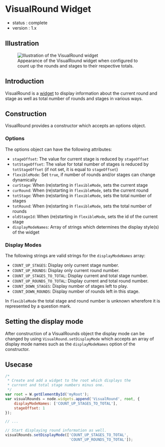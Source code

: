 # VisualRound Widget
 - status : complete
 - version : 1.x

## Illustration
<figure>
  <img src="http://nodegame.org/images/wiki/VisualRound.png" alt="Illustration of the VisualRound widget">
  <br>
  <figcaption>Appearance of the VisualRound widget when configured to count up the rounds and stages to their respective totals.</figcaption>
</figure>

## Introduction

VisualRound is a [widget](widgets-api) to display information about
the current round and stage as well as total number of rounds and
stages in various ways.

## Construction

VisualRound provides a constructor which accepts an options object.

### Options

The options object can have the following attributes:
- `stageOffset`:
The value for current stage is reduced by `stageOffset`
- `totStageOffset`:
The value for total number of stages is reduced by `totStageOffset` (if
not set, it is equal to `stageOffset`)
- `flexibleMode`:
Set `true`, if number of rounds and/or stages can change dynamically
- `curStage`:
When (re)starting in `flexibleMode`, sets the current stage
- `curRound`:
 When (re)starting in `flexibleMode`, sets the current round
- `totStage`:
When (re)starting in `flexibleMode`, sets the total number of stages
- `totRound`:
 When (re)starting in `flexibleMode`, sets the total number of
rounds
- `oldStageId`:
When (re)starting in `flexibleMode`, sets the id of the current
stage
- `displayModeNames`:
Array of strings which determines the display style(s) of the widget

### Display Modes

The following strings are valid strings for the `displayModeNames` array:
- `COUNT_UP_STAGES`: Display only current stage number.
- `COUNT_UP_ROUNDS`: Display only current round number.
- `COUNT_UP_STAGES_TO_TOTAL`: Display current and total stage number.
- `COUNT_UP_ROUNDS_TO_TOTAL`: Display current and total round number.
- `COUNT_DOWN_STAGES`: Display number of stages left to play.
- `COUNT_DOWN_ROUNDS`: Display number of rounds left in this stage.

In `flexibleMode` the total stage and round number is unknown
wherefore it is represented by a question mark.

## Setting the display mode

After construction of a VisualRounds object the display mode can be
changed by using `VisualRound.setDisplayMode` which accepts an array
of display mode names such as the `displayModeNames` option of the
constructor.

## Usecase
```js
/*
 * Create and add a widget to the root which displays the 
 * current and total stage numbers minus one.
 */
var root = W.getElementById('myRoot');
var visualRounds = node.widgets.append('VisualRound', root, {
    displayModeNames: ['COUNT_UP_STAGES_TO_TOTAL'], 
    stageOffset: 1
});

// ...

// Start displaying round information as well.
visualRounds.setDisplayMode(['COUNT_UP_STAGES_TO_TOTAL',
                             'COUNT_UP_ROUNDS_TO_TOTAL']);
```

